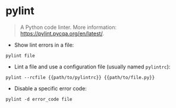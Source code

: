 # pylint

> A Python code linter.
> More information: <https://pylint.pycqa.org/en/latest/>.

- Show lint errors in a file:

`pylint file`

- Lint a file and use a configuration file (usually named `pylintrc`):

`pylint --rcfile {{path/to/pylintrc}} {{path/to/file.py}}`

- Disable a specific error code:

`pylint -d error_code file`
